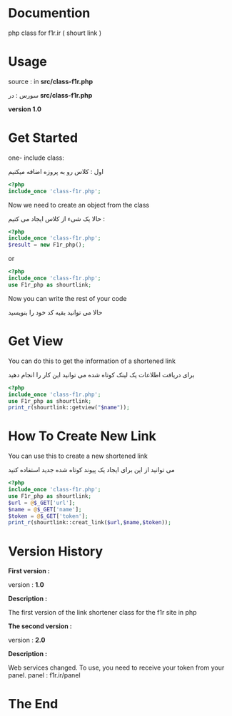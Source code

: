 # Documention
php class for f1r.ir ( shourt link )


# Usage
source : in **src/class-f1r.php**

سورس : در **src/class-f1r.php**

**version 1.0**

# Get Started
one- include class:

اول : کلاس رو به پروزه اضافه میکنیم
```php
<?php 
include_once 'class-f1r.php';

```
Now we need to create an object from the class

حالا یک شیء از کلاس ایجاد می کنیم : 
```php
<?php 
include_once 'class-f1r.php';
$result = new F1r_php();

```
or 
```php
<?php 
include_once 'class-f1r.php';
use F1r_php as shourtlink;
```
Now you can write the rest of your code

حالا می توانید بقیه کد خود را بنویسید

# Get View
You can do this to get the information of a shortened link

برای دریافت اطلاعات یک لینک کوتاه شده می توانید این کار را انجام دهید

```php
<?php
include_once 'class-f1r.php';
use F1r_php as shourtlink;
print_r(shourtlink::getview("$name"));
```
# How To Create New Link
You can use this to create a new shortened link

می توانید از این برای ایجاد یک پیوند کوتاه شده جدید استفاده کنید

```php 
<?php 
include_once 'class-f1r.php';
use F1r_php as shourtlink;
$url = @$_GET['url'];
$name = @$_GET['name'];
$token = @$_GET['token'];
print_r(shourtlink::creat_link($url,$name,$token));
```
# Version History

**First version :**

version : **1.0**

**Description :**

The first version of the link shortener class for the f1r site in php

**The second version :**

version : **2.0**

**Description :**

Web services changed. To use, you need to receive your token from your panel.
panel : f1r.ir/panel

# The End
